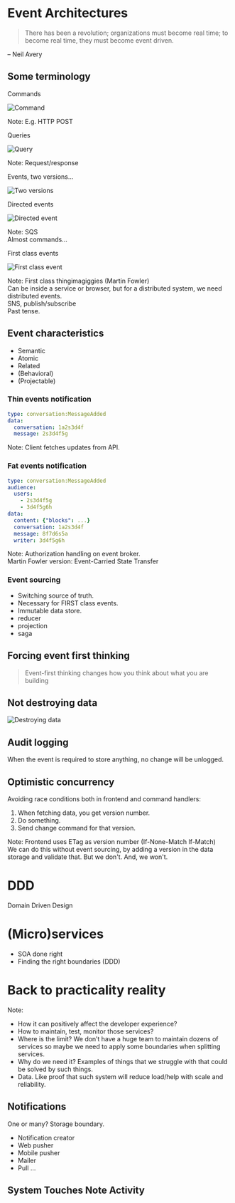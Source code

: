Event Architectures
===================

> There has been a revolution; organizations must become real time; to become
> real time, they must become event driven.

– Neil Avery


Some terminology
----------------


Commands

![Command](./eventArchitectures/command.png)

Note:
E.g. HTTP POST


Queries

![Query](./eventArchitectures/query.jpg)

Note:
Request/response


Events, two versions...

![Two versions](./eventArchitectures/twotypes.jpg)


Directed events

![Directed event](./eventArchitectures/directedevent.jpg)

Note:
SQS  
Almost commands...


First class events

![First class event](./eventArchitectures/firstclassevent.jpg)

Note:
First class thingimagiggies (Martin Fowler)  
Can be inside a service or browser, but for a distributed system, we need distributed events.  
SNS, publish/subscribe  
Past tense.


Event characteristics
---------------------

* Semantic
* Atomic
* Related
* (Behavioral)
* (Projectable)



### Thin events notification

```yaml
type: conversation:MessageAdded
data:
  conversation: 1a2s3d4f
  message: 2s3d4f5g
```

Note:
Client fetches updates from API.


### Fat events notification

```yaml
type: conversation:MessageAdded
audience:
  users:
    - 2s3d4f5g
    - 3d4f5g6h
data:
  content: {"blocks": ...}
  conversation: 1a2s3d4f
  message: 8f7d6s5a
  writer: 3d4f5g6h
```

Note:
Authorization handling on event broker.  
Martin Fowler version: Event-Carried State Transfer



### Event sourcing

* Switching source of truth.
* Necessary for FIRST class events.
* Immutable data store.
* reducer
* projection
* saga


Forcing event first thinking
----------------------------

> Event-first thinking changes how you think about what you are building


Not destroying data
-------------------

![Destroying data](./eventArchitectures/destroydata.jpg)


Audit logging
-------------

When the event is required to store anything, no change will be unlogged.


Optimistic concurrency
----------------------

Avoiding race conditions both in frontend and command handlers:

1. When fetching data, you get version number.
2. Do something.
3. Send change command for that version.

Note:
Frontend uses ETag as version number (If-None-Match If-Match)  
We can do this without event sourcing, by adding a version in the data storage
and validate that.  But we don't.  And, we won't.



DDD
===

Domain Driven Design



(Micro)services
===============

* SOA done right
* Finding the right boundaries (DDD)



Back to practicality reality
============================

Note:
* How it can positively affect the developer experience?
* How to maintain, test, monitor those services?
* Where is the limit? We don’t have a huge team to maintain dozens of services so maybe we need to apply some boundaries when splitting services.
* Why do we need it? Examples of things that we struggle with that could be solved by such things.
* Data. Like proof that such system will reduce load/help with scale and reliability.


Notifications
-------------

One or many?  Storage boundary.

* Notification creator
* Web pusher
* Mobile pusher
* Mailer
* Pull ...


System Touches Note Activity
----------------------------


